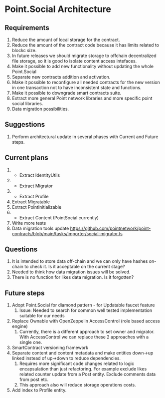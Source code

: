 # Point.Social Architecture

## Requirements

1. Reduce the amount of local storage for the contract.
2. Reduce the amount of the contract code because it has limits related to blockc size.
3. In future releases we should migrate storage to offchain decentralized file storage, so it is good to isolate content access intefaces.
4. Make it possible to add new functionality without updating the whole Point.Social
5. Separate new contracts addition and activation.
6. Make it possible to reconfigure all needed contracts for the new version in one transaction not to have inconsistent state and functions.
7. Make it possible to downgrade smart contracts suite.
8. Extract more general Point network libraries and more specific point social libraries.
9. Data migration possibilities.

## Suggestions
1. Perform architectural update in several phases with Current and Future steps.

## Current plans
1. + Extract IdentityUtils
2. + Extract Migrator
3. + Extract Profile
4. Extract Migratable
5. Extract PointInitializable
6. + Extract Content (PointSocial currently)
7. Write more tests
9. Data migration tools update https://github.com/pointnetwork/point-contracts/blob/main/tasks/importer/social-migrator.ts

## Questions
1. It is intended to store data off-chain and we can only have hashes on-chain to check it. Is it acceptable on the current stage?
2. Needed to think how data migration issues will be solved.
3. There is no function for likes data migration. Is it forgotten?

## Future steps
1. Adopt Point.Social for diamond pattern - for Updatable faucet feature
    1. Issue: Needed to search for common well tested implementation suitable for our needs
2. Replace Ownable with OpenZeppelin AccessControl (role based access engine)
   1. Currently, there is a different approach to set owner and migrator. With AccessControl we can replace these 2 approaches with a single one.
3. SmartContract versioning framework
4. Separate content and content metadata and make entities down->up linked instead of up->down to reduce dependencies. 
   1. Requires more significant code changes related to logic encapsulation than just refactoring. For example exclude likes related counter update from a Post entity. Exclude comments data from post etc.
   2. This approach also will reduce storage operations costs.
5. Add index to Profile entity.